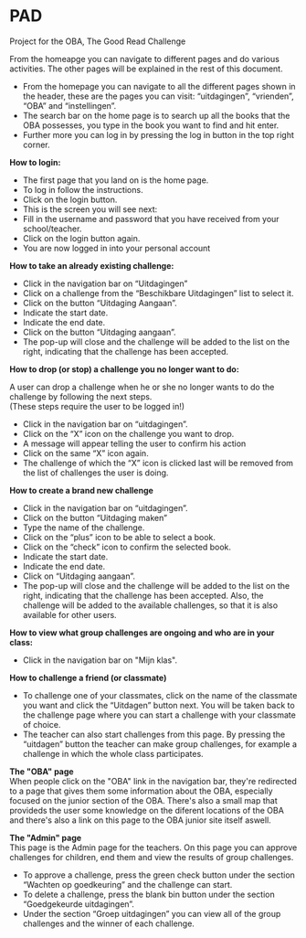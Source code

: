 # PAD

Project for the OBA, The Good Read Challenge

From the homeapge you can navigate to different pages and do various activities. The other pages will be explained in the rest of this document.
- From the homepage you can navigate to all the different pages shown in the header, these are the pages you can visit: “uitdagingen”, “vrienden”, “OBA” and “instellingen”.
- The search bar on the home page is to search up all the books that the OBA possesses, you type in the book you want to find and hit enter.
- Further more you can log in by pressing the log in button in the top right corner.



**How to login:**
- The first page that you land on is the home page.
- To log in follow the instructions.
- Click on the login button.
- This is the screen you will see next:
- Fill in the username and password that you have received from your school/teacher.
- Click on the login button again.
- You are now logged in into your personal account

**How to take an already existing challenge:**
- Click in the navigation bar on “Uitdagingen”
- Click on a challenge from the “Beschikbare Uitdagingen” list to select it.
- Click on the button “Uitdaging Aangaan”.
- Indicate the start date.
- Indicate the end date.
- Click on the button “Uitdaging aangaan”.
- The pop-up will close and the challenge will be added to the list on the right, indicating that the challenge has been accepted.
 
**How to drop (or stop) a challenge you no longer want to do:**

A user can drop a challenge when he or she no longer wants to do the challenge by following the next steps.  
(These steps require the user to be logged in!)
- Click in the navigation bar on “uitdagingen”.
- Click on the “X” icon on the challenge you want to drop.
- A message will appear telling the user to confirm his action
- Click on the same “X” icon again.
- The challenge of which the “X” icon is clicked last will be removed from the list of challenges the user is doing.

**How to create a brand new challenge**
- Click in the navigation bar on “uitdagingen”.
- Click on the button “Uitdaging maken”
- Type the name of the challenge.
- Click on the “plus” icon to be able to select a book.
- Click on the “check” icon to confirm the selected book.
- Indicate the start date.
- Indicate the end date.
- Click on “Uitdaging aangaan”.
- The pop-up will close and the challenge will be added to the list on the right, indicating that the challenge has been accepted. Also, the challenge will be added to the available challenges, so that it is also available for other users.
 
**How to view what group challenges are ongoing and who are in your class:**
- Click in the navigation bar on "Mijn klas".

**How to challenge a friend (or classmate)**
- To challenge one of your classmates, click on the name of the classmate you want and click the “Uitdagen” button next. You will be taken back to the challenge page where you can start a challenge with your classmate of choice.
- The teacher can also start challenges from this page. By pressing the “uitdagen” button the teacher can make group challenges, for example a challenge in which the whole class participates.

**The "OBA" page**  
When people click on the "OBA" link in the navigation bar, they're redirected
to a page that gives them some information about the OBA, especially focused on
the junior section of the OBA. There's also a small map that provideds the user
some knowledge on the diferent locations of the OBA and there's also a link on
this page to the OBA junior site itself aswell.

**The "Admin" page**  
This page is the Admin page for the teachers. On this page you can approve challenges for children, end them and view the results of group challenges.
- To approve a challenge, press the green check button under the section “Wachten op goedkeuring” and the challenge can start.
- To delete a challenge, press the blank bin button under the section “Goedgekeurde uitdagingen”.
- Under the section “Groep uitdagingen” you can view all of the group challenges and the winner of each challenge.
